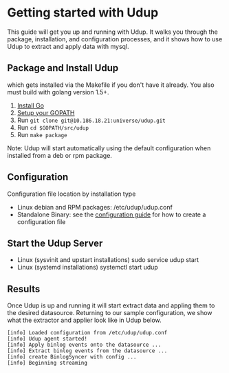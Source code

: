 # Getting started with Udup

This guide will get you up and running with Udup. It walks you through the package, installation, and configuration processes, and it shows how to use Udup to extract and apply data with mysql.

## Package and Install Udup

which gets installed via the Makefile
if you don't have it already. You also must build with golang version 1.5+.

1. [Install Go](https://golang.org/doc/install)
2. [Setup your GOPATH](https://golang.org/doc/code.html#GOPATH)
3. Run `git clone git@10.186.18.21:universe/udup.git`
4. Run `cd $GOPATH/src/udup`
5. Run `make package`

Note: Udup will start automatically using the default configuration when installed from a deb or rpm package.

## Configuration

Configuration file location by installation type
- Linux debian and RPM packages: /etc/udup/udup.conf
- Standalone Binary: see the [configuration guide](./docs/CONFIGURATION.md) for how to create a configuration file

## Start the Udup Server

- Linux (sysvinit and upstart installations)
sudo service udup start
- Linux (systemd installations)
systemctl start udup

## Results

Once Udup is up and running it will start extract data and appling them to the desired datasource.
Returning to our sample configuration, we show what the extractor and applier look like in Udup below. 
```
[info] Loaded configuration from /etc/udup/udup.conf
[info] Udup agent started!
[info] Apply binlog events onto the datasource ...
[info] Extract binlog events from the datasource ...
[info] create BinlogSyncer with config ...
[info] Beginning streaming
``` 